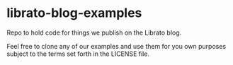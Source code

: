 # librato-blog-examples

Repo to hold code for things we publish on the Librato blog.

Feel free to clone any of our examples and use them for you own
purposes subject to the terms set forth in the LICENSE file.
